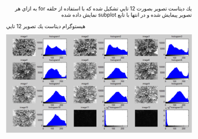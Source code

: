 <div  dir="rtl">
  
  
  يك ديتاست تصوير بصورت 12 تايي تشكيل شده كه با استفاده از حلقه for  به ازاي هر تصوير پيمايش شده و در انتها با تابع  subplot  نمايش داده شده 
  
  </div>
  
  
  
  هيستوگرام ديتاست يك تصوير 12 تايي 
  
  
  
![هيستوگرام تصوير ](https://github.com/semnan-university-ai/image-processing-class/blob/main/excersiecs/Homayontoosy/14/output%20tamrin%2014%20histogram.png)
